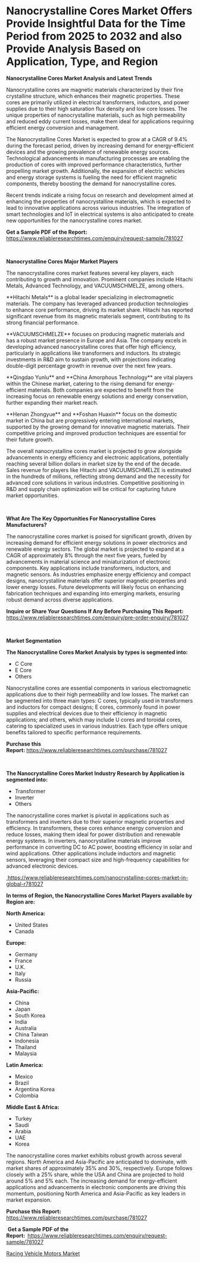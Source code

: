 <p><h1>Nanocrystalline Cores Market Offers Provide Insightful Data for the Time Period from 2025 to 2032 and also Provide Analysis Based on Application, Type, and Region</h1></p><p><strong>Nanocrystalline Cores Market Analysis and Latest Trends</strong></p>
<p><p>Nanocrystalline cores are magnetic materials characterized by their fine crystalline structure, which enhances their magnetic properties. These cores are primarily utilized in electrical transformers, inductors, and power supplies due to their high saturation flux density and low core losses. The unique properties of nanocrystalline materials, such as high permeability and reduced eddy current losses, make them ideal for applications requiring efficient energy conversion and management.</p><p>The Nanocrystalline Cores Market is expected to grow at a CAGR of 9.4% during the forecast period, driven by increasing demand for energy-efficient devices and the growing prevalence of renewable energy sources. Technological advancements in manufacturing processes are enabling the production of cores with improved performance characteristics, further propelling market growth. Additionally, the expansion of electric vehicles and energy storage systems is fueling the need for efficient magnetic components, thereby boosting the demand for nanocrystalline cores. </p><p>Recent trends indicate a rising focus on research and development aimed at enhancing the properties of nanocrystalline materials, which is expected to lead to innovative applications across various industries. The integration of smart technologies and IoT in electrical systems is also anticipated to create new opportunities for the nanocrystalline cores market.</p></p>
<p><strong>Get a Sample PDF of the Report:&nbsp;</strong> <a href="https://www.reliableresearchtimes.com/enquiry/request-sample/781027?utm_campaign=2997&utm_medium=2&utm_source=Github&utm_content=ia&utm_term=26032025&utm_id=nanocrystalline-cores">https://www.reliableresearchtimes.com/enquiry/request-sample/781027</a></p>
<p>&nbsp;</p>
<p><strong>Nanocrystalline Cores Major Market Players</strong></p>
<p><p>The nanocrystalline cores market features several key players, each contributing to growth and innovation. Prominent companies include Hitachi Metals, Advanced Technology, and VACUUMSCHMELZE, among others. </p><p>**Hitachi Metals** is a global leader specializing in electromagnetic materials. The company has leveraged advanced production technologies to enhance core performance, driving its market share. Hitachi has reported significant revenue from its magnetic materials segment, contributing to its strong financial performance.</p><p>**VACUUMSCHMELZE** focuses on producing magnetic materials and has a robust market presence in Europe and Asia. The company excels in developing advanced nanocrystalline cores that offer high efficiency, particularly in applications like transformers and inductors. Its strategic investments in R&D aim to sustain growth, with projections indicating double-digit percentage growth in revenue over the next few years.</p><p>**Qingdao Yunlu** and **China Amorphous Technology** are vital players within the Chinese market, catering to the rising demand for energy-efficient materials. Both companies are expected to benefit from the increasing focus on renewable energy solutions and energy conservation, further expanding their market reach.</p><p>**Henan Zhongyue** and **Foshan Huaxin** focus on the domestic market in China but are progressively entering international markets, supported by the growing demand for innovative magnetic materials. Their competitive pricing and improved production techniques are essential for their future growth.</p><p>The overall nanocrystalline cores market is projected to grow alongside advancements in energy efficiency and electronic applications, potentially reaching several billion dollars in market size by the end of the decade. Sales revenue for players like Hitachi and VACUUMSCHMELZE is estimated in the hundreds of millions, reflecting strong demand and the necessity for advanced core solutions in various industries. Competitive positioning in R&D and supply chain optimization will be critical for capturing future market opportunities.</p></p>
<p>&nbsp;</p>
<p><strong>What Are The Key Opportunities For Nanocrystalline Cores Manufacturers?</strong></p>
<p><p>The nanocrystalline cores market is poised for significant growth, driven by increasing demand for efficient energy solutions in power electronics and renewable energy sectors. The global market is projected to expand at a CAGR of approximately 8% through the next five years, fueled by advancements in material science and miniaturization of electronic components. Key applications include transformers, inductors, and magnetic sensors. As industries emphasize energy efficiency and compact designs, nanocrystalline materials offer superior magnetic properties and lower energy losses. Future developments will likely focus on enhancing fabrication techniques and expanding into emerging markets, ensuring robust demand across diverse applications.</p></p>
<p><strong>Inquire or Share Your Questions If Any Before Purchasing This Report:</strong> <a href="https://www.reliableresearchtimes.com/enquiry/pre-order-enquiry/781027?utm_campaign=2997&utm_medium=2&utm_source=Github&utm_content=ia&utm_term=26032025&utm_id=nanocrystalline-cores">https://www.reliableresearchtimes.com/enquiry/pre-order-enquiry/781027</a></p>
<p>&nbsp;</p>
<p><strong>Market Segmentation</strong></p>
<p><strong>The Nanocrystalline Cores Market Analysis by types is segmented into:</strong></p>
<p><ul><li>C Core</li><li>E Core</li><li>Others</li></ul></p>
<p><p>Nanocrystalline cores are essential components in various electromagnetic applications due to their high permeability and low losses. The market can be segmented into three main types: C cores, typically used in transformers and inductors for compact designs; E cores, commonly found in power supplies and electrical devices due to their efficiency in magnetic applications; and others, which may include U cores and toroidal cores, catering to specialized uses in various industries. Each type offers unique benefits tailored to specific performance requirements.</p></p>
<p><strong>Purchase this Report:&nbsp;</strong><a href="https://www.reliableresearchtimes.com/purchase/781027?utm_campaign=2997&utm_medium=2&utm_source=Github&utm_content=ia&utm_term=26032025&utm_id=nanocrystalline-cores">https://www.reliableresearchtimes.com/purchase/781027</a></p>
<p>&nbsp;</p>
<p><strong>The Nanocrystalline Cores Market Industry Research by Application is segmented into:</strong></p>
<p><ul><li>Transformer</li><li>Inverter</li><li>Others</li></ul></p>
<p><p>The nanocrystalline cores market is pivotal in applications such as transformers and inverters due to their superior magnetic properties and efficiency. In transformers, these cores enhance energy conversion and reduce losses, making them ideal for power distribution and renewable energy systems. In inverters, nanocrystalline materials improve performance in converting DC to AC power, boosting efficiency in solar and wind applications. Other applications include inductors and magnetic sensors, leveraging their compact size and high-frequency capabilities for advanced electronic devices.</p></p>
<p><a href="https://www.reliableresearchtimes.com/nanocrystalline-cores-market-in-global-r781027?utm_campaign=2997&utm_medium=2&utm_source=Github&utm_content=ia&utm_term=26032025&utm_id=nanocrystalline-cores">&nbsp;https://www.reliableresearchtimes.com/nanocrystalline-cores-market-in-global-r781027</a></p>
<p><strong>In terms of Region, the Nanocrystalline Cores Market Players available by Region are:</strong></p>
<p>
    <p> <strong> North America: </strong>
        <ul>
            <li>United States</li>
            <li>Canada</li>
        </ul>
        </p> 
    <p> <strong> Europe: </strong>
        <ul>
            <li>Germany</li>
            <li>France</li>
            <li>U.K.</li>
            <li>Italy</li>
            <li>Russia</li>
        </ul>
        </p> 
    <p> <strong> Asia-Pacific: </strong>
        <ul>
            <li>China</li>
            <li>Japan</li>
            <li>South Korea</li>
            <li>India</li>
            <li>Australia</li>
            <li>China Taiwan</li>
            <li>Indonesia</li>
            <li>Thailand</li>
            <li>Malaysia</li>
        </ul>
        </p> 
    <p> <strong> Latin America: </strong>
        <ul>
            <li>Mexico</li>
            <li>Brazil</li>
            <li>Argentina Korea</li>
            <li>Colombia</li>
        </ul>
        </p> 
    <p> <strong> Middle East & Africa: </strong>
        <ul>
            <li>Turkey</li>
            <li>Saudi</li>
            <li>Arabia</li>
            <li>UAE</li>
            <li>Korea</li>
        </ul>
    </p>
    </p>
<p><p>The nanocrystalline cores market exhibits robust growth across several regions. North America and Asia-Pacific are anticipated to dominate, with market shares of approximately 35% and 30%, respectively. Europe follows closely with a 25% share, while the USA and China are projected to hold around 5% and 5% each. The increasing demand for energy-efficient applications and advancements in electronic components are driving this momentum, positioning North America and Asia-Pacific as key leaders in market expansion.</p></p>
<p><strong>Purchase this Report: </strong><a href="https://www.reliableresearchtimes.com/purchase/781027?utm_campaign=2997&utm_medium=2&utm_source=Github&utm_content=ia&utm_term=26032025&utm_id=nanocrystalline-cores">https://www.reliableresearchtimes.com/purchase/781027</a></p>
<p>&nbsp;<strong>Get a Sample PDF of the Report:&nbsp;&nbsp;</strong><a href="https://www.reliableresearchtimes.com/enquiry/request-sample/781027?utm_campaign=2997&utm_medium=2&utm_source=Github&utm_content=ia&utm_term=26032025&utm_id=nanocrystalline-cores">https://www.reliableresearchtimes.com/enquiry/request-sample/781027</a></p>
<p><strong></strong></p>
<p><p><a href="https://github.com/hannajuana198484/Market-Research-Report-List-1/blob/main/racing-vehicle-motors-market.md?utm_campaign=2997&utm_medium=2&utm_source=Github&utm_content=ia&utm_term=26032025&utm_id=nanocrystalline-cores">Racing Vehicle Motors Market</a></p></p>